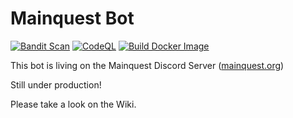 # Mainquest Bot
[![Bandit Scan](https://github.com/mainquestministries/mq_bot/actions/workflows/bandit.yml/badge.svg)](https://github.com/mainquestministries/mq_bot/actions/workflows/bandit.yml)
[![CodeQL](https://github.com/mainquestministries/mq_bot/actions/workflows/codeql-analysis.yml/badge.svg)](https://github.com/mainquestministries/mq_bot/actions/workflows/codeql-analysis.yml)
[![Build Docker Image](https://github.com/mainquestministries/mq_bot/actions/workflows/docker-image.yml/badge.svg)](https://github.com/mainquestministries/mq_bot/actions/workflows/docker-image.yml)

This bot is living on the Mainquest Discord Server (<a href="mainquest.org">mainquest.org</a>)

Still under production!

Please take a look on the Wiki.

